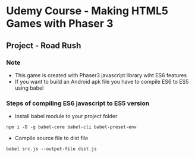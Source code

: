 # Udemy Course - Making HTML5 Games with Phaser 3
## Project - Road Rush
### Note 
* This game is created with Phaser3 javascript library wiht ES6 features
* If you want to build an Android apk file you have to compile ES6 to ES5 using babel
### Steps of compiling ES6 javascript to ES5 version
* Install babel module to your project folder
```
npm i -D -g babel-core babel-cli babel-preset-env
```
* Compile source file to dist file
```
babel src.js --output-file dist.js
```
 


